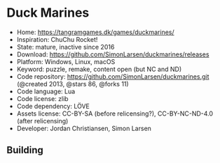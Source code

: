 # Duck Marines

- Home: https://tangramgames.dk/games/duckmarines/
- Inspiration: ChuChu Rocket!
- State: mature, inactive since 2016
- Download: https://github.com/SimonLarsen/duckmarines/releases
- Platform: Windows, Linux, macOS
- Keyword: puzzle, remake, content open (but NC and ND)
- Code repository: https://github.com/SimonLarsen/duckmarines.git (@created 2013, @stars 86, @forks 11)
- Code language: Lua
- Code license: zlib
- Code dependency: LÖVE
- Assets license: CC-BY-SA (before relicensing?), CC-BY-NC-ND-4.0 (after relicensing)
- Developer: Jordan Christiansen, Simon Larsen

## Building
